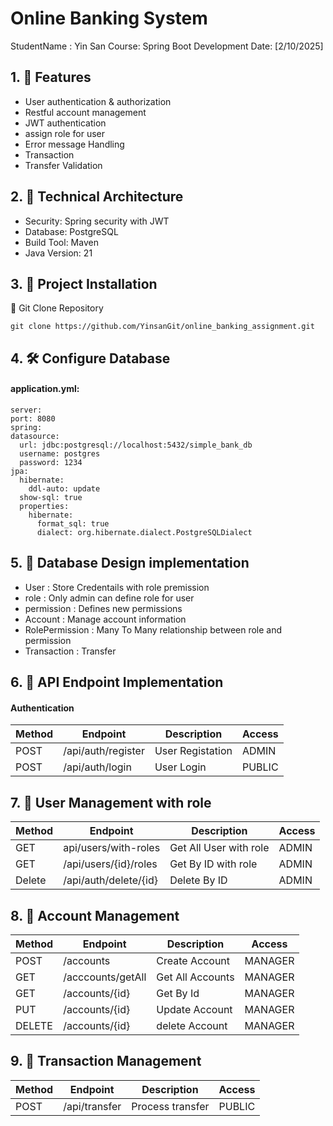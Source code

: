 # Online Banking System

StudentName : Yin San
Course: Spring Boot Development
Date: [2/10/2025]

## 1. 🤑 Features
  * User authentication & authorization
  * Restful account management
  * JWT authentication
  * assign role for user
  * Error message Handling
  * Transaction
  * Transfer Validation

##  2. 🎯 Technical Architecture
  * Security: Spring security with JWT
  * Database: PostgreSQL
  * Build Tool: Maven
  * Java Version: 21

## 3. 🎁 Project Installation
🚀 Git Clone Repository
```
git clone https://github.com/YinsanGit/online_banking_assignment.git
```
## 4. 🛠️ Configure Database
  #### application.yml:
  ```
  server:
  port: 8080
spring:
  datasource:
    url: jdbc:postgresql://localhost:5432/simple_bank_db
    username: postgres
    password: 1234
  jpa:
    hibernate:
      ddl-auto: update
    show-sql: true
    properties:
      hibernate:
        format_sql: true
        dialect: org.hibernate.dialect.PostgreSQLDialect
  ```

## 5. 🎨 Database Design implementation
  * User : Store Credentails with role premission
  * role : Only admin can define role for user
  * permission : Defines new permissions
  * Account : Manage account information
  * RolePermission : Many To Many relationship between role and permission
  * Transaction : Transfer

## 6. 📍 API Endpoint Implementation
  #### Authentication
| Method | Endpoint | Description | Access |
| ------ | -------- | ----------- | ------ |
| POST   | /api/auth/register | User Registation | ADMIN |
| POST   | /api/auth/login | User Login | PUBLIC |


## 7. 📍 User Management with role
| Method | Endpoint | Description | Access |
| ------ | -------- | ----------- | ------ |
| GET    | api/users/with-roles | Get All User with role | ADMIN |
| GET    | /api/users/{id}/roles | Get By ID with role | ADMIN |
| Delete | /api/auth/delete/{id} | Delete By ID | ADMIN |


## 8. 📍 Account Management
| Method | Endpoint | Description | Access |
| ------ | -------- | ----------- | ------ |
| POST   | /accounts | Create Account | MANAGER | 
| GET    | /acccounts/getAll | Get All Accounts | MANAGER |
| GET    | /accounts/{id} | Get By Id | MANAGER
| PUT    | /accounts/{id} | Update Account | MANAGER |
| DELETE | /accounts/{id} | delete Account | MANAGER |


## 9. 📍 Transaction Management
| Method | Endpoint | Description | Access |
| ------ | -------- | ----------- | ------ |
| POST   | /api/transfer | Process transfer | PUBLIC | 





  
